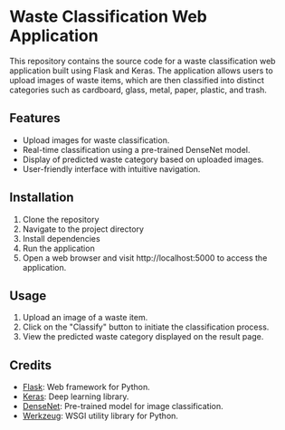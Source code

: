 # Waste Classification Web Application

This repository contains the source code for a waste classification web application built using Flask and Keras. The application allows users to upload images of waste items, which are then classified into distinct categories such as cardboard, glass, metal, paper, plastic, and trash.

## Features
- Upload images for waste classification.
- Real-time classification using a pre-trained DenseNet model.
- Display of predicted waste category based on uploaded images.
- User-friendly interface with intuitive navigation.

## Installation
1. Clone the repository
2. Navigate to the project directory
3. Install dependencies
4. Run the application
5. Open a web browser and visit http://localhost:5000 to access the application.

## Usage
1. Upload an image of a waste item.
2. Click on the "Classify" button to initiate the classification process.
3. View the predicted waste category displayed on the result page.

## Credits
- [Flask](https://flask.palletsprojects.com/): Web framework for Python.
- [Keras](https://keras.io/): Deep learning library.
- [DenseNet](https://keras.io/api/applications/densenet/): Pre-trained model for image classification.
- [Werkzeug](https://werkzeug.palletsprojects.com/): WSGI utility library for Python.
